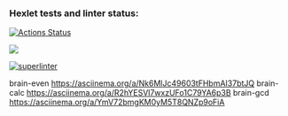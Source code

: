 ### Hexlet tests and linter status:
[![Actions Status](https://github.com/MT-cod/php-project-lvl1/workflows/hexlet-check/badge.svg)](https://github.com/MT-cod/php-project-lvl1/actions)

<a href="https://codeclimate.com/github/codeclimate/codeclimate/maintainability"><img src="https://api.codeclimate.com/v1/badges/a99a88d28ad37a79dbf6/maintainability" /></a>

[![superlinter](https://github.com/MT-cod/php-project-lvl1/workflows/superlinter/badge.svg)](https://github.com/MT-cod/php-project-lvl1/actions)

brain-even https://asciinema.org/a/Nk6MlJc49603tFHbmAI37btJQ
brain-calc https://asciinema.org/a/R2hYESVl7wxzUFo1C79YA6p3B
brain-gcd https://asciinema.org/a/YmV72bmgKM0yM5T8QNZp9oFiA
